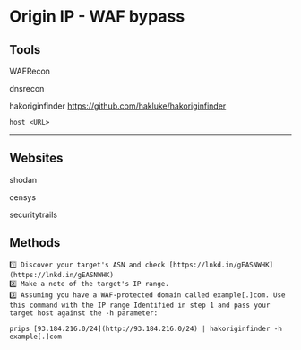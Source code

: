 # Origin IP - WAF bypass

## Tools


WAFRecon

dnsrecon

hakoriginfinder https://github.com/hakluke/hakoriginfinder

`host <URL>`

---

## Websites

shodan

censys

securitytrails 

## Methods

```
1️⃣ Discover your target's ASN and check [https://lnkd.in/gEASNWHK](https://lnkd.in/gEASNWHK)  
2️⃣ Make a note of the target's IP range.  
3️⃣ Assuming you have a WAF-protected domain called example[.]com. Use this command with the IP range Identified in step 1 and pass your target host against the -h parameter:  
  
prips [93.184.216.0/24](http://93.184.216.0/24) | hakoriginfinder -h example[.]com
```

